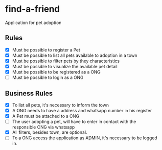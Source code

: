 # find-a-friend

Application for pet adoption

## Rules

- [x] Must be possible to register a Pet
- [x] Must be possible to list all pets available to adoption in a town
- [x] Must be possible to filter pets by they characteristics
- [x] Must be possible to visualize the available pet detail
- [x] Must be possible to be registered as a ONG
- [ ] Must be possible to login as a ONG

## Business Rules

- [x] To list all pets, it's necessary to inform the town
- [x] A ONG needs to have a address and whatsapp number in his register
- [x] A Pet must be attached to a ONG
- [ ] The user adopting a pet, will have to enter in contact with the responsible ONG via whatsapp
- [x] All filters, besides town, are optional.
- [ ] To a ONG access the application as ADMIN, it's necessary to be logged in.
